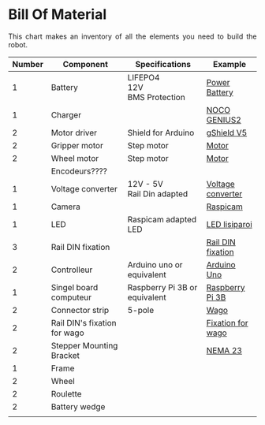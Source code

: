 # Bill Of Material

<p align = justify>This chart makes an inventory of all the elements you need to build the robot. 
<br/> </p>


|Number|Component|Specifications|Example|
|--- |--- |--- |--- |
|1|Battery|LIFEPO4 <br/> 12V <br/> BMS Protection|[Power Battery](https://www.power-manutention.fr/batteries-decharge-lente/batterie-lithium-fer-phosphate-lifepo4-12v-12ah-power-battery-9423.html)|
|1|Charger||[NOCO GENIUS2](https://no.co/genius2)|
|2|Motor driver|Shield for Arduino|[gShield V5](https://www.adafruit.com/product/1750)|
|2|Gripper motor|Step motor|[Motor](https://www.robotshop.com/eu/fr/rbsoy07-moteur-pas-a-pas-soyo.html)|
|2|Wheel motor|Step motor|[Motor](https://french.alibaba.com/product-detail/nema-23-stepper-motor-0-9degree--1036063772.html)|
||Encodeurs????|||
|1|Voltage converter|12V - 5V <br/> Rail Din adapted|[Voltage converter](https://fr.rs-online.com/web/p/alimentations-rail-din/1757801?cm_mmc=FR-PPC-DS3A-_-google-_-3_FR_FR_Alimentations+rail+DIN_Mean+Well_Exact-_-Mean+Well+-+Alimentations+rail+DIN+-+1757801-_-ddr+30g+5&matchtype=e&kwd-476665549843&gclid=EAIaIQobChMIuOrglfnQ8AIV0LvVCh35pQPzEAAYAiAAEgLoq_D_BwE&gclsrc=aw.ds)|
|1|Camera||[Raspicam](https://fr.rs-online.com/web/p/cameras-pour-raspberry-pi/9132664/?cm_mmc=FR-PLA-DS3A-_-google-_-PLA_FR_FR_Raspberry_Pi_%26_Arduino_%26_Outils_de_d%C3%A9veloppement_Whoop-_-(FR:Whoop!)+Cam%C3%A9ras+pour+Raspberry+Pi-_-9132664&matchtype=&pla-335061582843&gclid=EAIaIQobChMI84yMi_7Q8AIVT7LVCh0q9ggnEAQYASABEgL70PD_BwE&gclsrc=aw.ds)|
|1|LED|Raspicam adapted LED|[LED lisiparoi](https://fr.farnell.com/cyntech/lisiparoiwht-01/lisiparoi-white-led-camera-light/dp/2840710)|
|3|Rail DIN fixation||[Rail DIN fixation](https://www.amazon.fr/Oumefar-Montage-Fixation-Support-Semi-conducteurs/dp/B08PL3G7JG/ref=sr_1_24?__mk_fr_FR=%C3%85M%C3%85%C5%BD%C3%95%C3%91&dchild=1&keywords=rail+din+fixation&qid=1614345453&sr=8-24)|
|2|Controlleur|Arduino uno or equivalent|[Arduino Uno](https://www.gotronic.fr/art-carte-arduino-uno-12420.htm)|
|1|Singel board computeur|Raspberry Pi 3B or equivalent|[Raspberry Pi 3B](https://fr.rs-online.com/web/p/raspberry-pi/1373331/?cm_mmc=FR-PLA-DS3A-_-google-_-CSS_FR_FR_Raspberry_Pi_%26_Arduino_%26_Outils_de_d%C3%A9veloppement_Whoop-_-(FR:Whoop!)+Raspberry+Pi-_-1373331&matchtype=&pla-306036484078&gclid=EAIaIQobChMI-szDwILR8AIVSKjVCh19MwXDEAQYASABEgIg1PD_BwE&gclsrc=aw.ds)|
|2|Connector strip|5-pole|[Wago](https://fr.rs-online.com/web/p/borniers-de-raccordement/5077011/?cm_mmc=FR-PLA-DS3A-_-google-_-CSS_FR_FR_Connecteurs_Whoop-_-(FR:Whoop!)+Borniers+de+raccordement,bornier+de+raccordement+(2)-_-5077011&matchtype=&pla-383168632703&gclid=EAIaIQobChMIz5PziIPR8AIVmfhRCh0g8lEAQYByABEgI4zfD_BwE&gclsrc=aw.ds)|
|2|Rail DIN's fixation for wago||[Fixation for wago](https://fr.farnell.com/wago/222-500/montage-conn-splicing-orange/dp/2643509)|
|2|Stepper Mounting Bracket||[NEMA 23](https://www.phidgets.com/?tier=3&catid=24&pcid=21&prodid=358)|
|1|Frame|||
|2|Wheel|||
|2|Roulette|||
|2|Battery wedge|||
|||||
